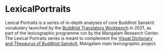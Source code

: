 # LexicalPortraits

Lexical Portraits is a series of in-depth analyses of core Buddhist Sanskrit vocabulary launched by the <a href='https://www.mangalamresearch.org/buddhist-translators-workbench/' target='_blank'>Buddhist Translators Workbench</a> in 2021, as part of the lexicographic programme run by the Mangalam Research Center. The Lexical Portraits series is meant to complement the <a href='https://mangalamresearch.shinyapps.io/VisualDictionaryOfBuddhistSanskrit/' target='_blank'>Visual Dictionary and Thesaurus of Buddhist Sanskrit</a>, Mangalam main lexicographic project.
